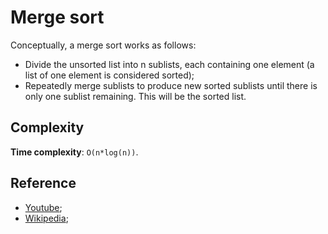 # Merge sort

Conceptually, a merge sort works as follows:
* Divide the unsorted list into n sublists, each containing one element (a list of one element is considered sorted);
* Repeatedly merge sublists to produce new sorted sublists until there is only one sublist remaining. This will be the sorted list.

## Complexity

**Time complexity**: `O(n*log(n))`.

## Reference

- [Youtube](https://www.youtube.com/watch?time_continue=4&v=Kg4bqzAqRBM);
- [Wikipedia](https://en.wikipedia.org/wiki/Merge_sort);